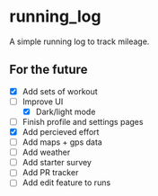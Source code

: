 # running_log

A simple running log to track mileage.

## For the future
 - [X] Add sets of workout
 - [ ] Improve UI
    - [X] Dark/light mode
 - [ ] Finish profile and settings pages
 - [X] Add percieved effort
 - [ ] Add maps + gps data
 - [ ] Add weather
 - [ ] Add starter survey
 - [ ] Add PR tracker
 - [ ] Add edit feature to runs
